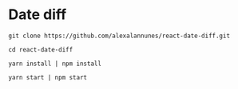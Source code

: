 # Date diff

`git clone https://github.com/alexalannunes/react-date-diff.git`

`cd react-date-diff`

`yarn install | npm install`

`yarn start | npm start`
